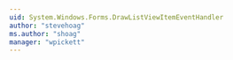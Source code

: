 ```yaml
---
uid: System.Windows.Forms.DrawListViewItemEventHandler
author: "stevehoag"
ms.author: "shoag"
manager: "wpickett"
---
```

